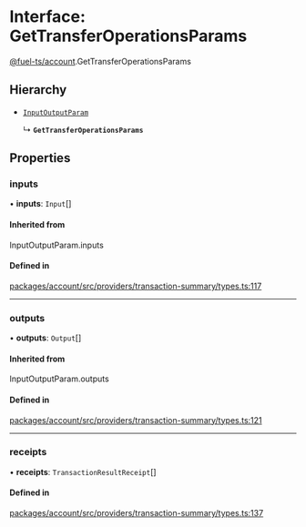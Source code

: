 # Interface: GetTransferOperationsParams

[@fuel-ts/account](/api/Account/index.md).GetTransferOperationsParams

## Hierarchy

- [`InputOutputParam`](/api/Account/index.md#inputoutputparam)

  ↳ **`GetTransferOperationsParams`**

## Properties

### inputs

• **inputs**: `Input`[]

#### Inherited from

InputOutputParam.inputs

#### Defined in

[packages/account/src/providers/transaction-summary/types.ts:117](https://github.com/FuelLabs/fuels-ts/blob/2be8967b/packages/account/src/providers/transaction-summary/types.ts#L117)

___

### outputs

• **outputs**: `Output`[]

#### Inherited from

InputOutputParam.outputs

#### Defined in

[packages/account/src/providers/transaction-summary/types.ts:121](https://github.com/FuelLabs/fuels-ts/blob/2be8967b/packages/account/src/providers/transaction-summary/types.ts#L121)

___

### receipts

• **receipts**: `TransactionResultReceipt`[]

#### Defined in

[packages/account/src/providers/transaction-summary/types.ts:137](https://github.com/FuelLabs/fuels-ts/blob/2be8967b/packages/account/src/providers/transaction-summary/types.ts#L137)
